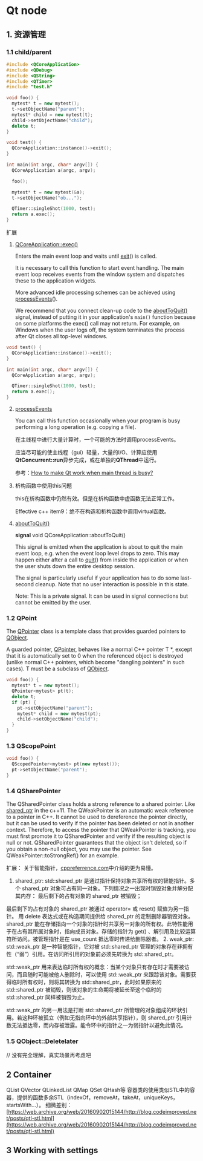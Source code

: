 # Qt node
## 1. 资源管理
### 1.1 child/parent

```c++
#include <QCoreApplication>
#include <QDebug>
#include <QString>
#include <QTimer>
#include "test.h"

void foo() {
  mytest* t = new mytest();
  t->setObjectName("parent");
  mytest* child = new mytest(t);
  child->setObjectName("child");
  delete t;
}

void test() {
  QCoreApplication::instance()->exit();
}

int main(int argc, char* argv[]) {
  QCoreApplication a(argc, argv);

  foo();

  mytest* t = new mytest(&a);
  t->setObjectName("ob...");

  QTimer::singleShot(1000, test);
  return a.exec();
}

```
扩展

1. [QCoreApplication::exec()](https://doc.qt.io/qt-5/qcoreapplication.html#exec)

   Enters the main event loop and waits until [exit](https://doc.qt.io/qt-5/qcoreapplication.html#exit)() is called. 

   It is necessary to call this function to start event handling. The main event loop receives events from the window system and dispatches these to the application widgets.

   More advanced idle processing schemes can be achieved using [processEvents](https://doc.qt.io/qt-5/qcoreapplication.html#processEvents)().

   We recommend that you connect clean-up code to the [aboutToQuit()](https://doc.qt.io/qt-5/qcoreapplication.html#aboutToQuit) signal, instead of putting it in your application's `main()` function because on some platforms the exec() call may not return. For example, on Windows when the user logs off, the system terminates the process after Qt closes all top-level windows. 

```c++
void test() {
  QCoreApplication::instance()->exit();
}

int main(int argc, char* argv[]) {
  QCoreApplication a(argc, argv);

  QTimer::singleShot(1000, test);
  return a.exec();
}
```

2. [processEvents](https://doc.qt.io/qt-5/qcoreapplication.html#processEvents)

   You can call this function occasionally when your program is busy performing a long operation (e.g. copying a file).

   在主线程中进行大量计算时，一个可能的方法时调用processEvents。

   应当尽可能的使主线程（gui）轻量，大量的I/O、计算应使用**QtConcurrent::run**异步完成，或在单独的**QThread**中运行。

   参考：[How to make Qt work when main thread is busy?](https://stackoverflow.com/questions/1386043/how-to-make-qt-work-when-main-thread-is-busy)

3. 析构函数中使用this问题

   this在析构函数中仍然有效。但是在析构函数中虚函数无法正常工作。

   Effective c++ item9：绝不在构造和析构函数中调用virtual函数。

4. [aboutToQuit()](https://doc.qt.io/qt-5/qcoreapplication.html#aboutToQuit)

   **signal** void QCoreApplication::aboutToQuit()

   This signal is emitted when the application is about to quit the main event loop, e.g. when the event loop level drops to zero. This may happen either after a call to [quit](qcoreapplication.html#quit)() from inside the application or when the user shuts down the entire desktop session.

   The signal is particularly useful if your application has to do some last-second cleanup. Note that no user interaction is possible in this state.

   Note: This is a private signal. It can be used in signal connections but cannot be emitted by the user.

### 1.2 QPoint

The [QPointer](qpointer.html) class is a template class that provides guarded pointers to [QObject](qobject.html).

A guarded pointer, [QPointer](qpointer.html)<T>, behaves like a normal C++ pointer T *, except that it is automatically set to 0 when the referenced object is destroyed (unlike normal C++ pointers, which become "dangling pointers" in such cases). T must be a subclass of [QObject](qobject.html).

```c++
void foo() {
  mytest* t = new mytest();
  QPointer<mytest> pt(t);
  delete t;
  if (pt) {
    pt->setObjectName("parent");
    mytest* child = new mytest(pt);
    child->setObjectName("child");
  }
}
```

### 1.3 QScopePoint

```c++
void foo() {
  QScopedPointer<mytest> pt(new mytest());
  pt->setObjectName("parent");
}
```

### 1.4 QSharePointer

The QSharedPointer class holds a strong reference to a shared pointer. Like [shared_ptr](https://zh.cppreference.com/w/cpp/memory/shared_ptr) in the c++11.
The QWeakPointer is an automatic weak reference to a pointer in C++. It cannot be used to dereference the pointer directly, but it can be used to verify if the pointer has been deleted or not in another context.
Therefore, to access the pointer that QWeakPointer is tracking, you must first promote it to QSharedPointer and verify if the resulting object is null or not. QSharedPointer guarantees that the object isn't deleted, so if you obtain a non-null object, you may use the pointer. See QWeakPointer::toStrongRef() for an example.

扩展：
关于智能指针，[cppreferrence.com](https://zh.cppreference.com/w/cpp/memory/)中介绍的更为易懂。
1. shared_ptr:
std::shared_ptr 是通过指针保持对象共享所有权的智能指针。多个 shared_ptr 对象可占有同一对象。下列情况之一出现时销毁对象并解分配其内存：
最后剩下的占有对象的 shared_ptr 被销毁；

最后剩下的占有对象的 shared_ptr 被通过 operator= 或 reset() 赋值为另一指针。
用 delete 表达式或在构造期间提供给 shared_ptr 的定制删除器销毁对象。
shared_ptr 能在存储指向一个对象的指针时共享另一对象的所有权。此特性能用于在占有其所属对象时，指向成员对象。存储的指针为 get() 、解引用及比较运算符所访问。被管理指针是在 use_count 抵达零时传递给删除器者。
2. weak_ptr:
std::weak_ptr 是一种智能指针，它对被 std::shared_ptr 管理的对象存在非拥有性（“弱”）引用。在访问所引用的对象前必须先转换为 std::shared_ptr。

std::weak_ptr 用来表达临时所有权的概念：当某个对象只有存在时才需要被访问，而且随时可能被他人删除时，可以使用 std::weak_ptr 来跟踪该对象。需要获得临时所有权时，则将其转换为 std::shared_ptr，此时如果原来的 std::shared_ptr 被销毁，则该对象的生命期将被延长至这个临时的 std::shared_ptr 同样被销毁为止。

std::weak_ptr 的另一用法是打断 std::shared_ptr 所管理的对象组成的环状引用。若这种环被孤立（例如无指向环中的外部共享指针），则 shared_ptr 引用计数无法抵达零，而内存被泄露。能令环中的指针之一为弱指针以避免此情况。

### 1.5 QObject::Deletelater

// 没有完全理解，真实场景再考虑吧

## 2 Container
QList QVector QLinkedList QMap QSet QHash等
容器类的使用类似STL中的容器，提供的函数多余STL（indexOf，removeAt，takeAt，uniqueKeys，startsWith...）。
细微差别：
[https://web.archive.org/web/20160902015144/http://blog.codeimproved.net/posts/qtl-stl.html](https://web.archive.org/web/20160902015144/http://blog.codeimproved.net/posts/qtl-stl.html)

## 3 Working with settings

